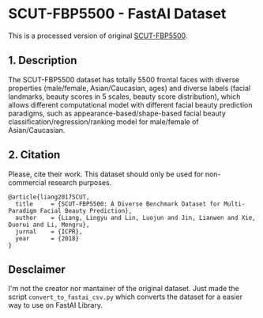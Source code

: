 SCUT-FBP5500 - FastAI Dataset
=================================

This is a processed version of original [SCUT-FBP5500](https://github.com/HCIILAB/SCUT-FBP5500-Database-Release).

## 1. Description

The SCUT-FBP5500 dataset has totally 5500 frontal faces with diverse properties
(male/female, Asian/Caucasian, ages) and diverse labels (facial landmarks, beauty scores in 5 scales, beauty score distribution), which allows different computational model with different facial beauty prediction paradigms, such as appearance-based/shape-based facial beauty classification/regression/ranking model for male/female of Asian/Caucasian.

## 2. Citation

Please, cite their work. This dataset should only be used for non-commercial research purposes.

```
@article{liang2017SCUT,
  title     = {SCUT-FBP5500: A Diverse Benchmark Dataset for Multi-Paradigm Facial Beauty Prediction},
  author    = {Liang, Lingyu and Lin, Luojun and Jin, Lianwen and Xie, Duorui and Li, Mengru},
  jurnal    = {ICPR},
  year      = {2018}
}
```

## Desclaimer

I'm not the creator nor mantainer of the original dataset. Just made the script `convert_to_fastai_csv.py` which converts the dataset for a easier way to use on FastAI Library.

